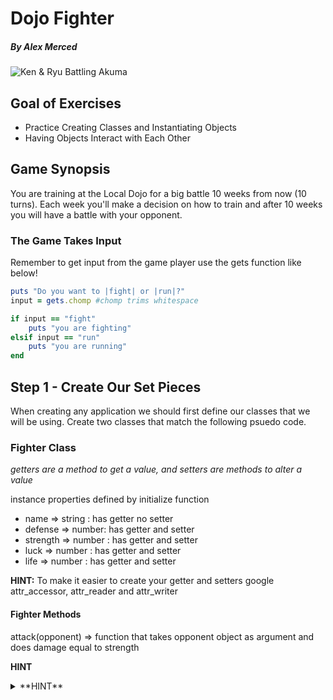 # Dojo Fighter

##### By Alex Merced

![Ken & Ryu Battling Akuma](https://pm1.narvii.com/7071/2f1fb115fece57861eaadf639a7baa28e44d9f9fr1-1024-682v2_uhq.jpg)

## Goal of Exercises

- Practice Creating Classes and Instantiating Objects
- Having Objects Interact with Each Other

## Game Synopsis

You are training at the Local Dojo for a big battle 10 weeks from now (10 turns). Each week you'll make a decision on how to train and after 10 weeks you will have a battle with your opponent.

### The Game Takes Input

Remember to get input from the game player use the gets function like below!

```ruby
puts "Do you want to |fight| or |run|?"
input = gets.chomp #chomp trims whitespace

if input == "fight"
    puts "you are fighting"
elsif input == "run"
    puts "you are running"
end
```

## Step 1 - Create Our Set Pieces

When creating any application we should first define our classes that we will be using. Create two classes that match the following psuedo code.

### Fighter Class

_getters are a method to get a value, and setters are methods to alter a value_

instance properties defined by initialize function

- name => string : has getter no setter
- defense => number: has getter and setter
- strength => number : has getter and setter
- luck => number : has getter and setter
- life => number : has getter and setter

**HINT:** To make it easier to create your getter and setters google attr_accessor, attr_reader and attr_writer

#### Fighter Methods

attack(opponent) => function that takes opponent object as argument and does damage equal to strength

**HINT**

<details>
<summary>
**HINT**
</summary>
<p>
```ruby
def attack(opp)
    opp.setLife(opp.getLife - @strength)
end
```
</p>
</details>
